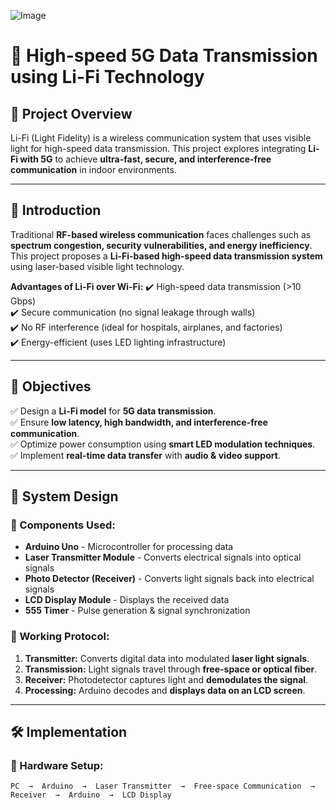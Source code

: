 ![Image](https://github.com/user-attachments/assets/6c4c6e96-d2a9-4fce-9ce5-3debc7779408)


# 🚀 High-speed 5G Data Transmission using Li-Fi Technology

## 📌 Project Overview
Li-Fi (Light Fidelity) is a wireless communication system that uses visible light for high-speed data transmission. This project explores integrating **Li-Fi with 5G** to achieve **ultra-fast, secure, and interference-free communication** in indoor environments.

---

## 📝 Introduction
Traditional **RF-based wireless communication** faces challenges such as **spectrum congestion, security vulnerabilities, and energy inefficiency**. This project proposes a **Li-Fi-based high-speed data transmission system** using laser-based visible light technology.

**Advantages of Li-Fi over Wi-Fi:**
✔️ High-speed data transmission (>10 Gbps)  
✔️ Secure communication (no signal leakage through walls)  
✔️ No RF interference (ideal for hospitals, airplanes, and factories)  
✔️ Energy-efficient (uses LED lighting infrastructure)  

---

## 🎯 Objectives
✅ Design a **Li-Fi model** for **5G data transmission**.  
✅ Ensure **low latency, high bandwidth, and interference-free communication**.  
✅ Optimize power consumption using **smart LED modulation techniques**.  
✅ Implement **real-time data transfer** with **audio & video support**.  

---

## 🔧 System Design
### 📌 Components Used:
- **Arduino Uno** - Microcontroller for processing data  
- **Laser Transmitter Module** - Converts electrical signals into optical signals  
- **Photo Detector (Receiver)** - Converts light signals back into electrical signals  
- **LCD Display Module** - Displays the received data  
- **555 Timer** - Pulse generation & signal synchronization  

### 📡 Working Protocol:
1. **Transmitter:** Converts digital data into modulated **laser light signals**.  
2. **Transmission:** Light signals travel through **free-space or optical fiber**.  
3. **Receiver:** Photodetector captures light and **demodulates the signal**.  
4. **Processing:** Arduino decodes and **displays data on an LCD screen**.  

---

## 🛠 Implementation
### 🔌 Hardware Setup:
```plaintext
PC  →  Arduino  →  Laser Transmitter  →  Free-space Communication  →  Receiver  →  Arduino  →  LCD Display

